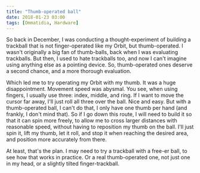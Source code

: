 ```yaml
---
title: "Thumb-operated ball"
date: 2018-01-23 03:00
tags: [Ommatidia, Hardware]
---
```


So back in December, I was conducting a thought-experiment of building a trackball that is not finger-operated like my Orbit, but thumb-operated. I wasn't originally a big fan of thumb-balls, back when I was evaluating trackballs. But then, I used to hate trackballs too, and now I can't imagine using anything else as a pointing device. So, thumb-operated ones deserve a second chance, and a more thorough evaluation.

Which led me to try operating my Orbit with my thumb. It was a huge disappointment. Movement speed was abysmal. You see, when using fingers, I usually use three: index, middle, and ring. If I want to move the cursor far away, I'll just roll all three over the ball. Nice and easy. But with a thumb-operated ball, I can't do that, I only have one thumb per hand (and frankly, I don't mind that). So if I go down this route, I will need to build it so that it can spin more freely, to allow me to cross larger distances with reasonable speed, without having to reposition my thumb on the ball. I'll just spin it, lift my thumb, let it roll, and stop it when reaching the desired area, and position more accurately from there.

At least, that's the plan. I may need to try a trackball with a free-er ball, to see how that works in practice. Or a real thumb-operated one, not just one in my head, or a slightly tilted finger-trackball.
